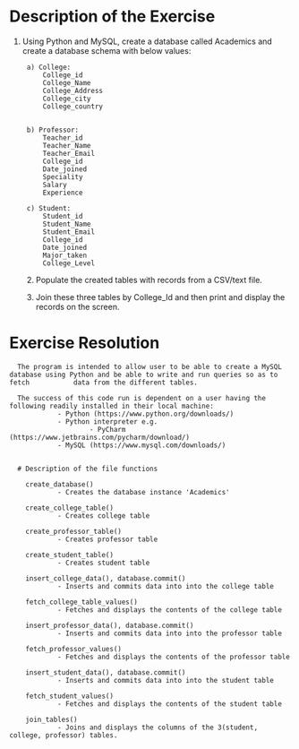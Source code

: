 # Description of the Exercise

   1. Using Python and MySQL, create a database called Academics and create a database schema with below values: 

           a) College:
               College_id
               College_Name
               College_Address
               College_city
               College_country


           b) Professor:
               Teacher_id
               Teacher_Name
               Teacher_Email
               College_id
               Date_joined
               Speciality
               Salary
               Experience

           c) Student:
               Student_id
               Student_Name
               Student_Email
               College_id
               Date_joined
               Major_taken
               College_Level

      2. Populate the created tables with records from a CSV/text file.

      3. Join these three tables by College_Id and then print and display the records on the screen.


# Exercise Resolution
      The program is intended to allow user to be able to create a MySQL database using Python and be able to write and run queries so as to fetch           data from the different tables. 

      The success of this code run is dependent on a user having the following readily installed in their local machine:
                - Python (https://www.python.org/downloads/)
                - Python interpreter e.g.
                        - PyCharm (https://www.jetbrains.com/pycharm/download/)
                - MySQL (https://www.mysql.com/downloads/)


      # Description of the file functions

        create_database()
                - Creates the database instance 'Academics'

        create_college_table()
                - Creates college table

        create_professor_table()
                - Creates professor table

        create_student_table()
                - Creates student table

        insert_college_data(), database.commit()
                - Inserts and commits data into into the college table

        fetch_college_table_values()
                - Fetches and displays the contents of the college table

        insert_professor_data(), database.commit()
                - Inserts and commits data into into the professor table

        fetch_professor_values()
                - Fetches and displays the contents of the professor table

        insert_student_data(), database.commit()
                - Inserts and commits data into into the student table

        fetch_student_values()
                - Fetches and displays the contents of the student table

        join_tables()
                - Joins and displays the columns of the 3(student, college, professor) tables.

